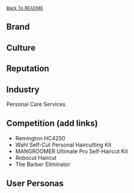 <small>[Back To README](https://github.com/maubanel/Barber-Bot) </small>


## Brand


## Culture


## Reputation  


## Industry
Personal Care Services


## Competition (add links)

-	Remington HC4250
-	Wahl Self-Cut Personal Haircutting Kit
-	MANGROOMER Ultimate Pro Self-Haircut Kit
-	Robocut Haircut
- The Barber Eliminator

## User Personas
